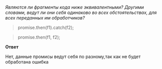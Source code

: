 *Являются ли фрагменты кода ниже эквивалентными? Другими словами, ведут ли они себя одинаково во всех обстоятельствах, для всех переданных им обработчиков?*

>
> promise.then(f1).catch(f2);
>


>
> promise.then(f1, f2);
> 


**Ответ**

Нет, данные промисы ведут себя по разному,так как не будет обработана ошибка
